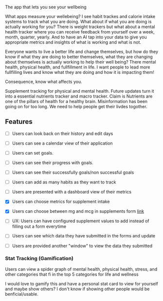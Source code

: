 The app that lets you see your wellbeing

What apps measure your wellebeing? I see habit trackes and calorie intake systems to track what you are doing. What about if what you are doing is actually working for you? There is weight trackers but what about a mental health tracker where you can receive feedback from yourself over a week, month, quarter, yearly. And to have an AI tap into your data to give you appropriate metrics and insights of what is working and what is not.

Everyone wants to live a better life and change themselves, but how do they know if what they are doing to better themselves, what they are changing about themselves is actually working to help their well being? There mental health, physical health, and fullfillment in life. I want people to lead more fullfilling lives and know what they are doing and how it is impacting them!

Consequence, know what affects you.

Supplement tracking for physical and mental health. Future updates turn it into a essential nutrients tracker and macro tracker. Claim is Nutrients are one of the pillars of health for a healthy brain. Misinformation has been going on for too long. We need to help people get their livdes togother.

## Features

- [ ] Users can look back on their history and edit days
- [ ] Users can see a calendar view of their application
- [ ] Users can set goals.
- [ ] Users can see their progress with goals.
- [ ] Users can see their successfully goals/non successful goals
- [ ] Users can add as many habits as they want to track
- [ ] Users are presented with a dashboard view of their metrics

- [x] Users can choose metrics for supplement intake
- [x] Users can choose between mg and mcg in supplements form [link](./TODO.md)

- [ ] UX: Users can have configured supplement values to add instead of filling out a form everytime

- [ ] Users can see which data they have submitted in the forms and update
- [ ] Users are provided another "window" to view the data they submitted

### Stat Tracking (Gamification)

Users can view a spider graph of mental health, physical health, stress, and other categories that fi in the top 5 categories for life and wellness

I would love to gamify this and have a personal stat card to view for yourself and maybe show others? I don't know if showing other people would be benficial/usable.
